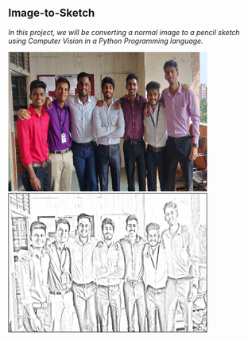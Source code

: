 ## Image-to-Sketch

*In this project, we will be converting a normal image to a pencil sketch using Computer Vision in a Python Programming language.*
<br />


<img src="https://github.com/vinodnayak08/Image-to-Sketch/blob/main/Input.png" width="400" height="280">&nbsp;&nbsp;<img src="https://github.com/vinodnayak08/Image-to-Sketch/blob/main/Output.png" width="400" height="280">
